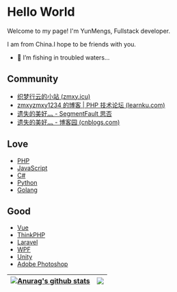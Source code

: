 # Hello World

Welcome to my page!
I'm YunMengs, Fullstack developer.

I am from China.I hope to be friends with you.

- 🌱 I’m fishing in troubled waters...

## Community

- [织梦行云的小站 (zmxy.icu)](https://zmxy.icu/)
- [zmxyzmxy1234 的博客 | PHP 技术论坛 (learnku.com)](https://learnku.com/blog/zmxyzmxy1234)
- [遗失的美好灬 - SegmentFault 思否](https://segmentfault.com/u/yishidemeihao_5b9ce075877c9)
- [遗失的美好灬 - 博客园 (cnblogs.com)](https://www.cnblogs.com/cxfs/)

## Love

- [PHP](https://www.php.net/)
- [JavaScript](https://www.w3cschool.cn/javascript/)
- [C#](https://learn.microsoft.com/zh-cn/dotnet/csharp/)
- [Python](https://www.python.org/)
- [Golang](https://go.dev/)

## Good

- [Vue](https://vuejs.org/)
- [ThinkPHP](https://www.thinkphp.cn/)
- [Laravel](https://laravel.com/)
- [WPF](https://learn.microsoft.com/zh-cn/dotnet/desktop/wpf/introduction-to-wpf?view=netframeworkdesktop-4.8&preserve-view=true)
- [Unity](https://unity.com/)
- [Adobe Photoshop](https://helpx.adobe.com/cn/download-install/kb/photoshop-elements-downloads.html)



| <a href="https://github.com/YunMengs/github-readme-stats"><img align="center" src="https://github-readme-stats.vercel.app/api?username=YunMengs&show_icons=true&include_all_commits=true&hide_border=true" alt="Anurag's github stats" /></a> | <a href="https://github.com/YunMengs/github-readme-stats"><img align="center" src="https://github-readme-stats.vercel.app/api/top-langs/?username=YunMengs&layout=compact&hide_border=true" /></a> |
| ------------- | ------------- |
